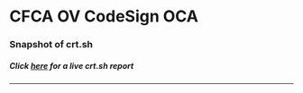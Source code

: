 # CFCA OV CodeSign OCA
### Snapshot of crt.sh
##### Click [here](https://crt.sh/?q=454DE65FEE4F03F4725D2287F71B94B6F12A3D3BBFB25F9E9C4E5625A07E3BCF) for a live crt.sh report

---

